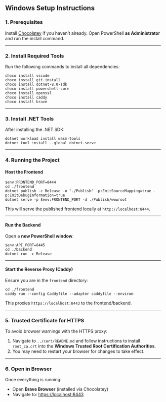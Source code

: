## Windows Setup Instructions
### 1. Prerequisites

Install [Chocolatey](https://chocolatey.org/install) if you haven’t already. Open PowerShell **as Administrator** and run the install command.

---

### 2. Install Required Tools

Run the following commands to install all dependencies:

```pwsh
choco install vscode
choco install git.install
choco install dotnet-8.0-sdk
choco install powershell-core
choco install openssl
choco install caddy
choco install brave
```

---

### 3. Install .NET Tools

After installing the .NET SDK:

```pwsh
dotnet workload install wasm-tools
dotnet tool install --global dotnet-serve
```

---

### 4. Running the Project

#### Host the Frontend

```pwsh
$env:FRONTEND_PORT=8444
cd ./frontend
dotnet publish -c Release -o "./Publish" -p:EmitSourceMapping=true -p:EmitDebugInformation=true
dotnet serve -p $env:FRONTEND_PORT -d ./Publish/wwwroot
```

This will serve the published frontend locally at `http://localhost:8444`.

---

#### Run the Backend

Open a **new PowerShell window**:

```pwsh
$env:API_PORT=8445
cd ./backend
dotnet run -c Release
```

---

#### Start the Reverse Proxy (Caddy)

Ensure you are in the `frontend` directory:

```pwsh
cd ./frontend
caddy run --config Caddyfile --adapter caddyfile --environ
```

This proxies `https://localhost:8443` to the frontend/backend.

---

### 5. Trusted Certificate for HTTPS

To avoid browser warnings with the HTTPS proxy:

1. Navigate to `../cert/README.md` and follow instructions to install `root_ca.crt` into the **Windows Trusted Root Certification Authorities**.
2. You may need to restart your browser for changes to take effect.

---

### 6. Open in Browser

Once everything is running:

* Open **Brave Browser** (installed via Chocolatey)
* Navigate to: [https://localhost:8443](https://localhost:8443)
